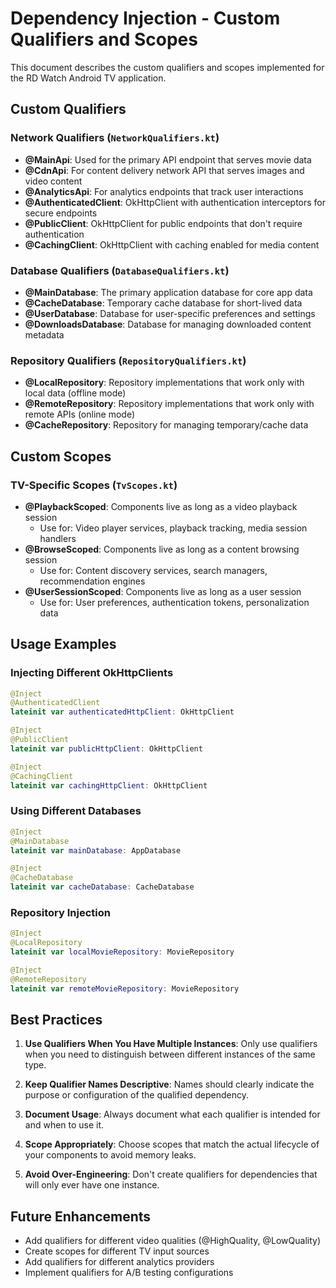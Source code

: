 # Dependency Injection - Custom Qualifiers and Scopes

This document describes the custom qualifiers and scopes implemented for the RD Watch Android TV application.

## Custom Qualifiers

### Network Qualifiers (`NetworkQualifiers.kt`)

- **@MainApi**: Used for the primary API endpoint that serves movie data
- **@CdnApi**: For content delivery network API that serves images and video content
- **@AnalyticsApi**: For analytics endpoints that track user interactions
- **@AuthenticatedClient**: OkHttpClient with authentication interceptors for secure endpoints
- **@PublicClient**: OkHttpClient for public endpoints that don't require authentication
- **@CachingClient**: OkHttpClient with caching enabled for media content

### Database Qualifiers (`DatabaseQualifiers.kt`)

- **@MainDatabase**: The primary application database for core app data
- **@CacheDatabase**: Temporary cache database for short-lived data
- **@UserDatabase**: Database for user-specific preferences and settings
- **@DownloadsDatabase**: Database for managing downloaded content metadata

### Repository Qualifiers (`RepositoryQualifiers.kt`)

- **@LocalRepository**: Repository implementations that work only with local data (offline mode)
- **@RemoteRepository**: Repository implementations that work only with remote APIs (online mode)
- **@CacheRepository**: Repository for managing temporary/cache data

## Custom Scopes

### TV-Specific Scopes (`TvScopes.kt`)

- **@PlaybackScoped**: Components live as long as a video playback session
  - Use for: Video player services, playback tracking, media session handlers
- **@BrowseScoped**: Components live as long as a content browsing session
  - Use for: Content discovery services, search managers, recommendation engines
- **@UserSessionScoped**: Components live as long as a user session
  - Use for: User preferences, authentication tokens, personalization data

## Usage Examples

### Injecting Different OkHttpClients

```kotlin
@Inject
@AuthenticatedClient
lateinit var authenticatedHttpClient: OkHttpClient

@Inject
@PublicClient
lateinit var publicHttpClient: OkHttpClient

@Inject
@CachingClient
lateinit var cachingHttpClient: OkHttpClient
```

### Using Different Databases

```kotlin
@Inject
@MainDatabase
lateinit var mainDatabase: AppDatabase

@Inject
@CacheDatabase
lateinit var cacheDatabase: CacheDatabase
```

### Repository Injection

```kotlin
@Inject
@LocalRepository
lateinit var localMovieRepository: MovieRepository

@Inject
@RemoteRepository
lateinit var remoteMovieRepository: MovieRepository
```

## Best Practices

1. **Use Qualifiers When You Have Multiple Instances**: Only use qualifiers when you need to distinguish between different instances of the same type.

2. **Keep Qualifier Names Descriptive**: Names should clearly indicate the purpose or configuration of the qualified dependency.

3. **Document Usage**: Always document what each qualifier is intended for and when to use it.

4. **Scope Appropriately**: Choose scopes that match the actual lifecycle of your components to avoid memory leaks.

5. **Avoid Over-Engineering**: Don't create qualifiers for dependencies that will only ever have one instance.

## Future Enhancements

- Add qualifiers for different video qualities (@HighQuality, @LowQuality)
- Create scopes for different TV input sources
- Add qualifiers for different analytics providers
- Implement qualifiers for A/B testing configurations